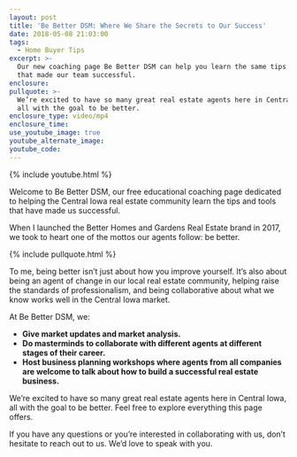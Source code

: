 ```yaml
---
layout: post
title: 'Be Better DSM: Where We Share the Secrets to Our Success'
date: 2018-05-08 21:03:00
tags:
  - Home Buyer Tips
excerpt: >-
  Our new coaching page Be Better DSM can help you learn the same tips and tools
  that made our team successful.
enclosure:
pullquote: >-
  We’re excited to have so many great real estate agents here in Central Iowa,
  all with the goal to be better.
enclosure_type: video/mp4
enclosure_time:
use_youtube_image: true
youtube_alternate_image:
youtube_code:
---
```


{% include youtube.html %}

Welcome to Be Better DSM, our free educational coaching page dedicated to helping the Central Iowa real estate community learn the tips and tools that have made us successful.

When I launched the Better Homes and Gardens Real Estate brand in 2017, we took to heart one of the mottos our agents follow: be better.

{% include pullquote.html %}

To me, being better isn’t just about how you improve yourself. It’s also about being an agent of change in our local real estate community, helping raise the standards of professionalism, and being collaborative about what we know works well in the Central Iowa market.

At Be Better DSM, we:

* **Give market updates and market analysis.**
* **Do masterminds to collaborate with different agents at different stages of their career.**
* **Host business planning workshops where agents from all companies are welcome to talk about how to build a successful real estate business.**

We’re excited to have so many great real estate agents here in Central Iowa, all with the goal to be better. Feel free to explore everything this page offers.

If you have any questions or you’re interested in collaborating with us, don’t hesitate to reach out to us. We’d love to speak with you.